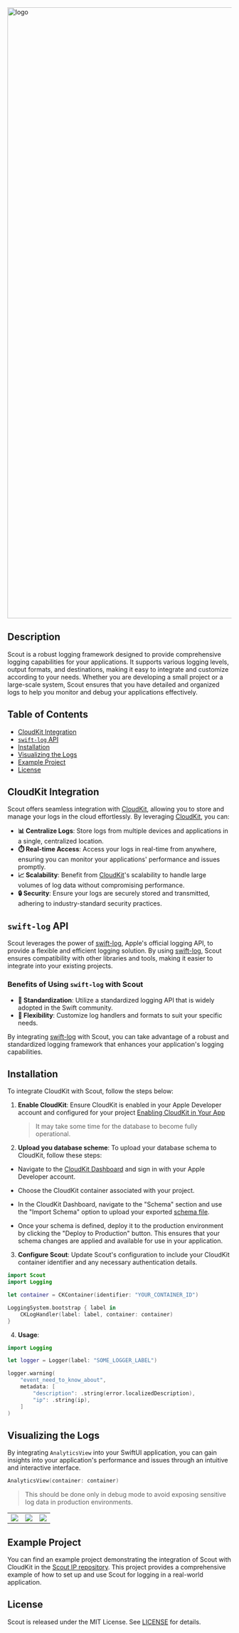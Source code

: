 <img width="1371" alt="logo" src="https://github.com/user-attachments/assets/9e27f4e8-603b-4ec5-b0b0-e3d2f8d0d8d9">

## Description
Scout is a robust logging framework designed to provide comprehensive logging capabilities for your applications. It supports various logging levels, output formats, and destinations, making it easy to integrate and customize according to your needs. Whether you are developing a small project or a large-scale system, Scout ensures that you have detailed and organized logs to help you monitor and debug your applications effectively.

## Table of Contents
- [CloudKit Integration](#cloudkit-integration)
- [`swift-log` API](#swift-log-api)
- [Installation](#installation)
- [Visualizing the Logs](#visualizing-the-logs)
- [Example Project](#example-project)
- [License](#license)

## CloudKit Integration
Scout offers seamless integration with [CloudKit](https://developer.apple.com/icloud/cloudkit/), allowing you to store and manage your logs in the cloud effortlessly. By leveraging [CloudKit](https://developer.apple.com/icloud/cloudkit/), you can:

- **📊 Centralize Logs**: Store logs from multiple devices and applications in a single, centralized location.
- **⏱️ Real-time Access**: Access your logs in real-time from anywhere, ensuring you can monitor your applications' performance and issues promptly.
- **📈 Scalability**: Benefit from [CloudKit](https://developer.apple.com/icloud/cloudkit/)'s scalability to handle large volumes of log data without compromising performance.
- **🔒 Security**: Ensure your logs are securely stored and transmitted, adhering to industry-standard security practices.

## `swift-log` API
Scout leverages the power of [swift-log](https://github.com/apple/swift-log), Apple's official logging API, to provide a flexible and efficient logging solution. By using [swift-log](https://github.com/apple/swift-log), Scout ensures compatibility with other  libraries and tools, making it easier to integrate into your existing projects.

### Benefits of Using `swift-log` with Scout
- **📏 Standardization**: Utilize a standardized logging API that is widely adopted in the Swift community.
- **🔧 Flexibility**: Customize log handlers and formats to suit your specific needs.

By integrating [swift-log](https://github.com/apple/swift-log) with Scout, you can take advantage of a robust and standardized logging framework that enhances your application's logging capabilities.


## Installation
To integrate CloudKit with Scout, follow the steps below:

1. **Enable CloudKit**: Ensure CloudKit is enabled in your Apple Developer account and configured for your project [Enabling CloudKit in Your App](https://developer.apple.com/documentation/cloudkit/enabling_cloudkit_in_your_app)

    > It may take some time for the database to become fully operational.
2. **Upload you database scheme**:
To upload your database schema to CloudKit, follow these steps:

- Navigate to the [CloudKit Dashboard](https://icloud.developer.apple.com/dashboard/) and sign in with your Apple Developer account.

- Choose the CloudKit container associated with your project.

- In the CloudKit Dashboard, navigate to the "Schema" section and use the "Import Schema" option to upload your exported [schema file](Schema). 

- Once your schema is defined, deploy it to the production environment by clicking the "Deploy to Production" button. This ensures that your schema changes are applied and available for use in your application.

3. **Configure Scout**: Update Scout's configuration to include your CloudKit container identifier and any necessary authentication details.
```swift
import Scout
import Logging

let container = CKContainer(identifier: "YOUR_CONTAINER_ID")

LoggingSystem.bootstrap { label in
    CKLogHandler(label: label, container: container)
}
```

4. **Usage**: 

```swift
import Logging

let logger = Logger(label: "SOME_LOGGER_LABEL")

logger.warning(
    "event_need_to_know_about",
    metadata: [
        "description": .string(error.localizedDescription),
        "ip": .string(ip),
    ]
)
```

## Visualizing the Logs

By integrating `AnalyticsView` into your SwiftUI application, you can gain insights into your application's performance and issues through an intuitive and interactive interface. 
```swift
AnalyticsView(container: container)
```
> This should be done only in debug mode to avoid exposing sensitive log data in production environments.

| | | |
| ------------- | ------------- | ------------- |
| ![](https://github.com/user-attachments/assets/a7cf7126-d995-4fa8-a148-20670b1260f6)  | ![](https://github.com/user-attachments/assets/c84c0051-5dea-4669-9bd1-bc9bb9f7d321)  | ![](https://github.com/user-attachments/assets/2bcd1f75-86dd-4d43-b378-e402d376832a)  |

## Example Project

You can find an example project demonstrating the integration of Scout with CloudKit in the [Scout IP repository](https://github.com/kasianov-mikhail/scout-ip). This project provides a comprehensive example of how to set up and use Scout for logging in a real-world application.

## License
Scout is released under the MIT License. See [LICENSE](LICENSE) for details.
